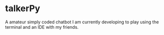 # talkerPy
A amateur simply coded chatbot I am currently developing to play using the terminal and an IDE with my friends.
